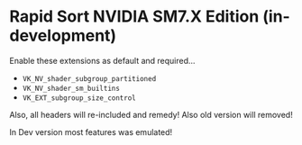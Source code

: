 # Rapid Sort NVIDIA SM7.X Edition (in-development)

Enable these extensions as default and required...

- `VK_NV_shader_subgroup_partitioned`
- `VK_NV_shader_sm_builtins`
- `VK_EXT_subgroup_size_control`

Also, all headers will re-included and remedy! Also old version will removed!

In Dev version most features was emulated!
